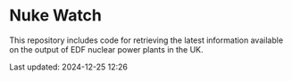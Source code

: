 # Nuke Watch

This repository includes code for retrieving the latest information available on the output of EDF nuclear power plants in the UK.

Last updated: 2024-12-25 12:26
